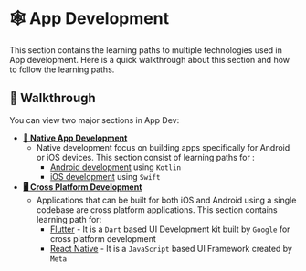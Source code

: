 # 🕸️ App Development

This section contains the learning paths to multiple technologies used in App development. Here is a quick walkthrough about this section and how to follow the learning paths.

## 🍃 Walkthrough

You can view two major sections in App Dev:

- [**📲 Native App Development**](./Native%20Apps/) 
    - Native development focus on building apps specifically for Android or iOS devices. This section consist of learning paths for :
        - [Android development](./Native%20Apps/Android/Kotlin.md) using `Kotlin`
        - [iOS development](./Native%20Apps/ioS/Swift.md) using `Swift`
- [**🖥️ Cross Platform Development**](./Cross%20Platform%20Apps/) 
    - Applications that can be built for both iOS and Android using a single codebase are cross platform applications. This section contains learning path for:
        - [Flutter](./Cross%20Platform%20Apps/Flutter.md) - It is a `Dart` based UI Development kit built by `Google` for cross platform development
        - [React Native](./Cross%20Platform%20Apps/React%20Native.md) -  It is a `JavaScript` based UI Framework created by `Meta` 
